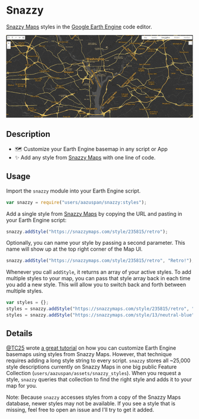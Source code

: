 # Snazzy

[Snazzy Maps](https://snazzymaps.com) styles in the [Google Earth Engine](https://earthengine.google.com/) code editor.

![Snazzy basemap demo](assets/snazzy_demo.gif)

## Description

- 🗺️ Customize your Earth Engine basemap in any script or App
- ✨ Add any style from [Snazzy Maps](https://snazzymaps.com) with one line of code.

## Usage

Import the `snazzy` module into your Earth Engine script.

```javascript
var snazzy = require("users/aazuspan/snazzy:styles");
```

Add a single style from [Snazzy Maps](https://snazzymaps.com/explore) by copying the URL and pasting in your Earth Engine script:

```javascript
snazzy.addStyle("https://snazzymaps.com/style/235815/retro");
```

Optionally, you can name your style by passing a second parameter. This name will show up at the top right corner of the Map UI.

```javascript
snazzy.addStyle("https://snazzymaps.com/style/235815/retro", "Retro!");
```

Whenever you call `addStyle`, it returns an array of your active styles. To add multiple styles to your map, you can pass that style array back in each time you add a new style. This will allow you to switch back and forth between multiple styles.

```javascript
var styles = {};
styles = snazzy.addStyle("https://snazzymaps.com/style/235815/retro", "Retro!", styles);
styles = snazzy.addStyle("https://snazzymaps.com/style/13/neutral-blue", "Blue", styles);
```

## Details

[@TC25](https://github.com/TC25) wrote [a great tutorial](https://developers.google.com/earth-engine/tutorials/community/customizing-base-map-styles) on how you can customize Earth Engine basemaps using styles from Snazzy Maps. However, that technique requires adding a long style string to every script. `snazzy` stores all ~25,000 style descriptions currently on Snazzy Maps in one big public Feature Collection (`users/aazuspan/assets/snazzy_styles`). When you request a style, `snazzy` queries that collection to find the right style and adds it to your map for you.

Note: Because `snazzy` accesses styles from a copy of the Snazzy Maps database, newer styles may not be available. If you see a style that is missing, feel free to open an issue and I'll try to get it added.
